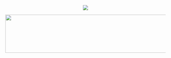 <p align="center">
  <a href="https://hits.seeyoufarm.com">
    <img src="https://hits.seeyoufarm.com/api/count/incr/badge.svg?url=https%3A%2F%2Fgithub.com%2Feun2ce&count_bg=%2396B7D0&title_bg=%236E747F&icon=&icon_color=%23E7E7E7&title=hits&edge_flat=false"/>
  </a>
</p>

<img src="https://render.gitanimals.org/lines/eun2ce?pet-id=668022977111023313" width="1000" height="120"/>
